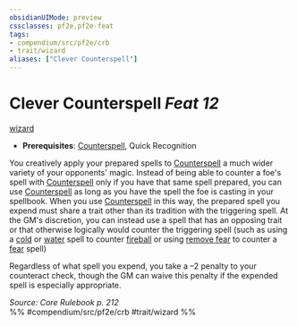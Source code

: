 ```yaml
---
obsidianUIMode: preview
cssclasses: pf2e,pf2e-feat
tags:
- compendium/src/pf2e/crb
- trait/wizard
aliases: ["Clever Counterspell"]
---
```

# Clever Counterspell  *Feat 12*  
[wizard](rules/traits/wizard.md "Wizard Class Trait")  

- **Prerequisites**: [Counterspell](compendium/feats/counterspell-wizard.md), Quick Recognition

You creatively apply your prepared spells to [Counterspell](compendium/feats/counterspell-wizard.md) a much wider variety of your opponents' magic. Instead of being able to counter a foe's spell with [Counterspell](compendium/feats/counterspell-wizard.md) only if you have that same spell prepared, you can use [Counterspell](compendium/feats/counterspell-wizard.md) as long as you have the spell the foe is casting in your spellbook. When you use [Counterspell](compendium/feats/counterspell-wizard.md) in this way, the prepared spell you expend must share a trait other than its tradition with the triggering spell. At the GM's discretion, you can instead use a spell that has an opposing trait or that otherwise logically would counter the triggering spell (such as using a [cold](rules/traits/cold.md "Cold Energy & Element Trait") or [water](rules/traits/water.md "Water Energy & Element Trait") spell to counter [fireball](compendium/spells/fireball.md) or using [remove fear](compendium/spells/remove-fear.md) to counter a [fear](compendium/spells/fear.md) spell)

Regardless of what spell you expend, you take a –2 penalty to your counteract check, though the GM can waive this penalty if the expended spell is especially appropriate.

*Source: Core Rulebook p. 212*  
%% #compendium/src/pf2e/crb #trait/wizard %%